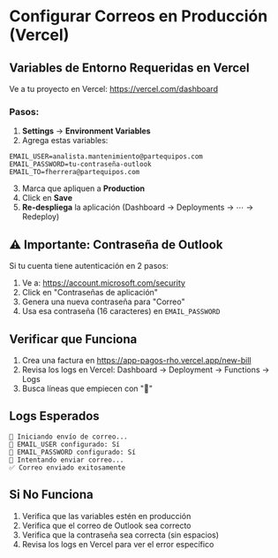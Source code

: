 # Configurar Correos en Producción (Vercel)

## Variables de Entorno Requeridas en Vercel

Ve a tu proyecto en Vercel: https://vercel.com/dashboard

### Pasos:

1. **Settings** → **Environment Variables**
2. Agrega estas variables:

```
EMAIL_USER=analista.mantenimiento@partequipos.com
EMAIL_PASSWORD=tu-contraseña-outlook
EMAIL_TO=fherrera@partequipos.com
```

3. Marca que apliquen a **Production**
4. Click en **Save**
5. **Re-despliega** la aplicación (Dashboard → Deployments → ⋯ → Redeploy)

## ⚠️ Importante: Contraseña de Outlook

Si tu cuenta tiene autenticación en 2 pasos:

1. Ve a: https://account.microsoft.com/security
2. Click en "Contraseñas de aplicación"
3. Genera una nueva contraseña para "Correo"
4. Usa esa contraseña (16 caracteres) en `EMAIL_PASSWORD`

## Verificar que Funciona

1. Crea una factura en https://app-pagos-rho.vercel.app/new-bill
2. Revisa los logs en Vercel: Dashboard → Deployment → Functions → Logs
3. Busca líneas que empiecen con "📧"

## Logs Esperados

```
📧 Iniciando envío de correo...
📧 EMAIL_USER configurado: Sí
📧 EMAIL_PASSWORD configurado: Sí
📧 Intentando enviar correo...
✅ Correo enviado exitosamente
```

## Si No Funciona

1. Verifica que las variables estén en producción
2. Verifica que el correo de Outlook sea correcto
3. Verifica que la contraseña sea correcta (sin espacios)
4. Revisa los logs en Vercel para ver el error específico

